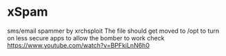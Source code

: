 # xSpam
sms/email spammer by xrchsploit
The file  should get moved to /opt
to turn on less secure apps to allow the bomber to work check 
https://www.youtube.com/watch?v=BPFkiLnN6h0
